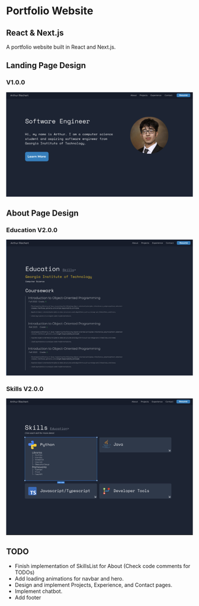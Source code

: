 # Portfolio Website
## React & Next.js
A portfolio website built in React and Next.js.

## Landing Page Design
### V1.0.0
![Landing Design Screenshot](/readme-assets/landing_figma_design_100.png)

## About Page Design
### Education V2.0.0
![About Design Screenshot](/readme-assets/about_figma_design_200.png)
### Skills V2.0.0
![Skills Design Screenshot](/readme-assets/skills_figma_design_200.png)

## TODO
- Finish implementation of SkillsList for About (Check code comments for TODOs)
- Add loading animations for navbar and hero.
- Design and implement Projects, Experience, and Contact pages.
- Implement chatbot.
- Add footer
